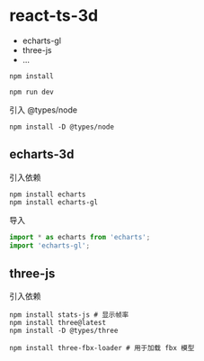 # react-ts-3d

* echarts-gl
* three-js
* ...

```shell
npm install

npm run dev
```

引入 @types/node

```shell
npm install -D @types/node
```

## echarts-3d

引入依赖

```shell
npm install echarts
npm install echarts-gl
```

导入

```ts
import * as echarts from 'echarts';
import 'echarts-gl';
```




## three-js

引入依赖

```shell
npm install stats-js # 显示帧率
npm install three@latest
npm install -D @types/three

npm install three-fbx-loader # 用于加载 fbx 模型
```

